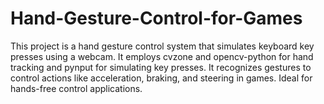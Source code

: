 # Hand-Gesture-Control-for-Games
This project is a hand gesture control system that simulates keyboard key presses using a webcam. It employs cvzone and opencv-python for hand tracking and pynput for simulating key presses. It recognizes gestures to control actions like acceleration, braking, and steering in games. Ideal for hands-free control applications.
